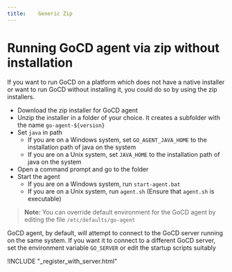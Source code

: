 ```yaml
---
title:    Generic Zip
---
```


# Running GoCD agent via zip without installation

If you want to run GoCD on a platform which does not have a native installer or want to run GoCD without installing it, you could do so by using the zip installers.

-   Download the zip installer for GoCD agent
-   Unzip the installer in a folder of your choice. It creates a subfolder with the name ```go-agent-${version}```
-   Set ```java``` in path
    -   If you are on a Windows system, set ```GO_AGENT_JAVA_HOME``` to the installation path of java on the system
    -   If you are on a Unix system, set ```JAVA_HOME``` to the installation path of java on the system
-   Open a command prompt and go to the folder
-   Start the agent
    -   If you are on a Windows system, run ```start-agent.bat```
    -   If you are on a Unix system, run ```agent.sh```  (Ensure that ```agent.sh``` is executable)

> **Note:** You can override default environment for the GoCD agent by editing the file ```/etc/defaults/go-agent```

GoCD agent, by default, will attempt to connect to the GoCD server running on the same system. If you want it to connect to a different GoCD server, set the environment variable ```GO_SERVER``` or edit the startup scripts suitably

!INCLUDE "_register_with_server.html"
